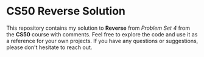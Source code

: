 # CS50 Reverse Solution

This repository contains my solution to **Reverse** from _Problem Set 4_ from the **CS50** course with comments.
Feel free to explore the code and use it as a reference for your own projects. If you have any questions or suggestions, please don't hesitate to reach out.
